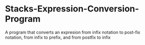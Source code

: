 # Stacks-Expression-Conversion-Program
A program that converts an expresion from infix notation to post-fix notation, from infix to prefix, and from postfix to infix
